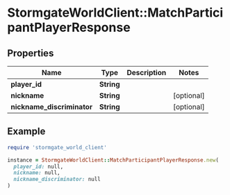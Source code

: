 # StormgateWorldClient::MatchParticipantPlayerResponse

## Properties

| Name | Type | Description | Notes |
| ---- | ---- | ----------- | ----- |
| **player_id** | **String** |  |  |
| **nickname** | **String** |  | [optional] |
| **nickname_discriminator** | **String** |  | [optional] |

## Example

```ruby
require 'stormgate_world_client'

instance = StormgateWorldClient::MatchParticipantPlayerResponse.new(
  player_id: null,
  nickname: null,
  nickname_discriminator: null
)
```


